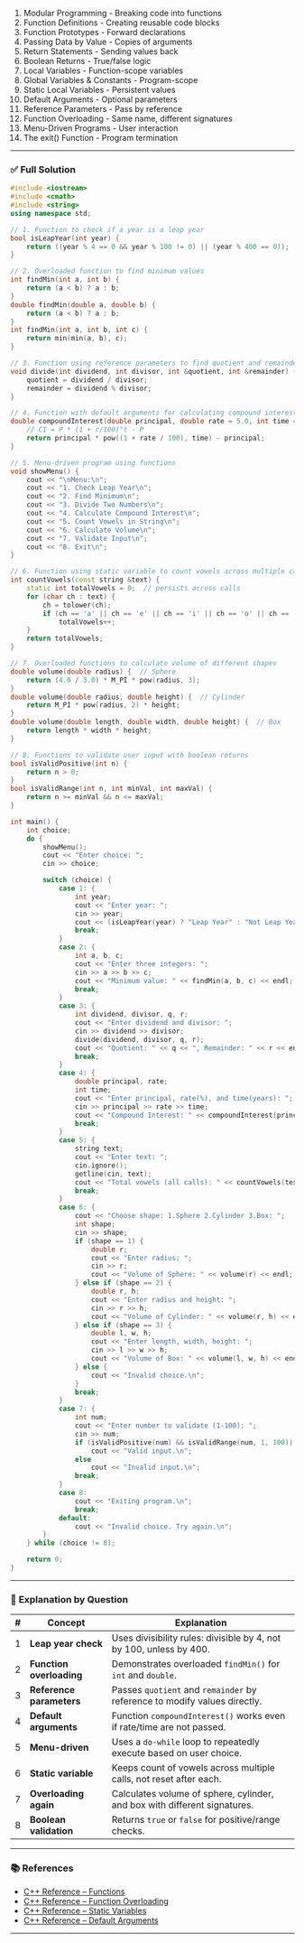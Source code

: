1. Modular Programming - Breaking code into functions
2. Function Definitions - Creating reusable code blocks
3. Function Prototypes - Forward declarations
4. Passing Data by Value - Copies of arguments
5. Return Statements - Sending values back
6. Boolean Returns - True/false logic
7. Local Variables - Function-scope variables
8. Global Variables & Constants - Program-scope
9. Static Local Variables - Persistent values
10. Default Arguments - Optional parameters
11. Reference Parameters - Pass by reference
12. Function Overloading - Same name, different signatures
13. Menu-Driven Programs - User interaction
14. The exit() Function - Program termination
---

### ✅ **Full Solution**

```cpp
#include <iostream>
#include <cmath>
#include <string>
using namespace std;

// 1. Function to check if a year is a leap year
bool isLeapYear(int year) {
    return ((year % 4 == 0 && year % 100 != 0) || (year % 400 == 0));
}

// 2. Overloaded function to find minimum values
int findMin(int a, int b) {
    return (a < b) ? a : b;
}
double findMin(double a, double b) {
    return (a < b) ? a : b;
}
int findMin(int a, int b, int c) {
    return min(min(a, b), c);
}

// 3. Function using reference parameters to find quotient and remainder
void divide(int dividend, int divisor, int &quotient, int &remainder) {
    quotient = dividend / divisor;
    remainder = dividend % divisor;
}

// 4. Function with default arguments for calculating compound interest
double compoundInterest(double principal, double rate = 5.0, int time = 2) {
    // CI = P * (1 + r/100)^t - P
    return principal * pow((1 + rate / 100), time) - principal;
}

// 5. Menu-driven program using functions
void showMenu() {
    cout << "\nMenu:\n";
    cout << "1. Check Leap Year\n";
    cout << "2. Find Minimum\n";
    cout << "3. Divide Two Numbers\n";
    cout << "4. Calculate Compound Interest\n";
    cout << "5. Count Vowels in String\n";
    cout << "6. Calculate Volume\n";
    cout << "7. Validate Input\n";
    cout << "8. Exit\n";
}

// 6. Function using static variable to count vowels across multiple calls
int countVowels(const string &text) {
    static int totalVowels = 0;  // persists across calls
    for (char ch : text) {
        ch = tolower(ch);
        if (ch == 'a' || ch == 'e' || ch == 'i' || ch == 'o' || ch == 'u')
            totalVowels++;
    }
    return totalVowels;
}

// 7. Overloaded functions to calculate volume of different shapes
double volume(double radius) {  // Sphere
    return (4.0 / 3.0) * M_PI * pow(radius, 3);
}
double volume(double radius, double height) {  // Cylinder
    return M_PI * pow(radius, 2) * height;
}
double volume(double length, double width, double height) {  // Box
    return length * width * height;
}

// 8. Functions to validate user input with boolean returns
bool isValidPositive(int n) {
    return n > 0;
}
bool isValidRange(int n, int minVal, int maxVal) {
    return n >= minVal && n <= maxVal;
}

int main() {
    int choice;
    do {
        showMenu();
        cout << "Enter choice: ";
        cin >> choice;

        switch (choice) {
            case 1: {
                int year;
                cout << "Enter year: ";
                cin >> year;
                cout << (isLeapYear(year) ? "Leap Year" : "Not Leap Year") << endl;
                break;
            }
            case 2: {
                int a, b, c;
                cout << "Enter three integers: ";
                cin >> a >> b >> c;
                cout << "Minimum value: " << findMin(a, b, c) << endl;
                break;
            }
            case 3: {
                int dividend, divisor, q, r;
                cout << "Enter dividend and divisor: ";
                cin >> dividend >> divisor;
                divide(dividend, divisor, q, r);
                cout << "Quotient: " << q << ", Remainder: " << r << endl;
                break;
            }
            case 4: {
                double principal, rate;
                int time;
                cout << "Enter principal, rate(%), and time(years): ";
                cin >> principal >> rate >> time;
                cout << "Compound Interest: " << compoundInterest(principal, rate, time) << endl;
                break;
            }
            case 5: {
                string text;
                cout << "Enter text: ";
                cin.ignore();
                getline(cin, text);
                cout << "Total vowels (all calls): " << countVowels(text) << endl;
                break;
            }
            case 6: {
                cout << "Choose shape: 1.Sphere 2.Cylinder 3.Box: ";
                int shape;
                cin >> shape;
                if (shape == 1) {
                    double r;
                    cout << "Enter radius: ";
                    cin >> r;
                    cout << "Volume of Sphere: " << volume(r) << endl;
                } else if (shape == 2) {
                    double r, h;
                    cout << "Enter radius and height: ";
                    cin >> r >> h;
                    cout << "Volume of Cylinder: " << volume(r, h) << endl;
                } else if (shape == 3) {
                    double l, w, h;
                    cout << "Enter length, width, height: ";
                    cin >> l >> w >> h;
                    cout << "Volume of Box: " << volume(l, w, h) << endl;
                } else {
                    cout << "Invalid choice.\n";
                }
                break;
            }
            case 7: {
                int num;
                cout << "Enter number to validate (1-100): ";
                cin >> num;
                if (isValidPositive(num) && isValidRange(num, 1, 100))
                    cout << "Valid input.\n";
                else
                    cout << "Invalid input.\n";
                break;
            }
            case 8:
                cout << "Exiting program.\n";
                break;
            default:
                cout << "Invalid choice. Try again.\n";
        }
    } while (choice != 8);

    return 0;
}
```

---

### 🧩 **Explanation by Question**

| # | Concept                  | Explanation                                                               |
| - | ------------------------ | ------------------------------------------------------------------------- |
| 1 | **Leap year check**      | Uses divisibility rules: divisible by 4, not by 100, unless by 400.       |
| 2 | **Function overloading** | Demonstrates overloaded `findMin()` for `int` and `double`.               |
| 3 | **Reference parameters** | Passes `quotient` and `remainder` by reference to modify values directly. |
| 4 | **Default arguments**    | Function `compoundInterest()` works even if rate/time are not passed.     |
| 5 | **Menu-driven**          | Uses a `do-while` loop to repeatedly execute based on user choice.        |
| 6 | **Static variable**      | Keeps count of vowels across multiple calls, not reset after each.        |
| 7 | **Overloading again**    | Calculates volume of sphere, cylinder, and box with different signatures. |
| 8 | **Boolean validation**   | Returns `true` or `false` for positive/range checks.                      |

---

### 📚 References

* [C++ Reference – Functions](https://en.cppreference.com/w/cpp/language/functions)
* [C++ Reference – Function Overloading](https://en.cppreference.com/w/cpp/language/overload_resolution)
* [C++ Reference – Static Variables](https://en.cppreference.com/w/cpp/language/storage_duration#Static_local_variables)
* [C++ Reference – Default Arguments](https://en.cppreference.com/w/cpp/language/default_arguments)

---
